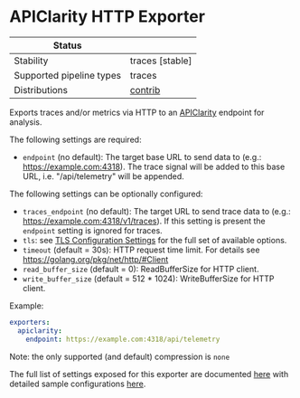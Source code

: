 # APIClarity HTTP Exporter

| Status                   |                       |
| ------------------------ | --------------------- |
| Stability                | traces [stable]       |
| Supported pipeline types | traces |
| Distributions            | [contrib]     |

Exports traces and/or metrics via HTTP to an [APIClarity](
https://github.com/openclarity/apiclarity/blob/master/plugins/api/swagger.yaml)
endpoint for analysis.

The following settings are required:

- `endpoint` (no default): The target base URL to send data to (e.g.: https://example.com:4318).
  The trace signal will be added to this base URL, i.e. "/api/telemetry" will be appended. 

The following settings can be optionally configured:

- `traces_endpoint` (no default): The target URL to send trace data to (e.g.: https://example.com:4318/v1/traces).
   If this setting is present the `endpoint` setting is ignored for traces.
- `tls`: see [TLS Configuration Settings](../../config/configtls/README.md) for the full set of available options.
- `timeout` (default = 30s): HTTP request time limit. For details see https://golang.org/pkg/net/http/#Client
- `read_buffer_size` (default = 0): ReadBufferSize for HTTP client.
- `write_buffer_size` (default = 512 * 1024): WriteBufferSize for HTTP client.

Example:

```yaml
exporters:
  apiclarity:
    endpoint: https://example.com:4318/api/telemetry
```

Note: the only supported (and default) compression is `none`

The full list of settings exposed for this exporter are documented [here](./config.go)
with detailed sample configurations [here](./testdata/config.yaml).

[contrib]: https://github.com/open-telemetry/opentelemetry-collector-releases/tree/main/distributions/otelcol-contrib
